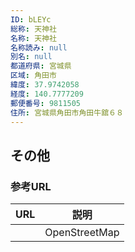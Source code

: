 ```yaml
---
ID: bLEYc
総称: 天神社
名称: 天神社
名称読み: null
別名: null
都道府県: 宮城県
区域: 角田市
緯度: 37.9742058
経度: 140.7777209
郵便番号: 9811505
住所: 宮城県角田市角田牛舘６８
---
```


## その他

### 参考URL

| URL | 説明          |
| --- | ------------- |
|     | OpenStreetMap |
